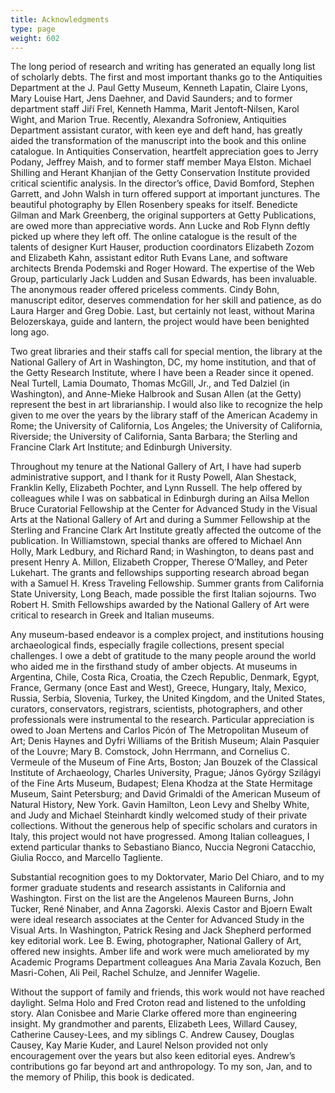 ```yaml
---
title: Acknowledgments
type: page
weight: 602
---
```

The long period of research and writing has generated an equally long list of scholarly debts. The first and most important thanks go to the Antiquities Department at the J. Paul Getty Museum, Kenneth Lapatin, Claire Lyons, Mary Louise Hart, Jens Daehner, and David Saunders; and to former department staff Jiří Frel, Kenneth Hamma, Marit Jentoft-Nilsen, Karol Wight, and Marion True. Recently, Alexandra Sofroniew, Antiquities Department assistant curator, with keen eye and deft hand, has greatly aided the transformation of the manuscript into the book and this online catalogue. In Antiquities Conservation, heartfelt appreciation goes to Jerry Podany, Jeffrey Maish, and to former staff member Maya Elston. Michael Shilling and Herant Khanjian of the Getty Conservation Institute provided critical scientific analysis. In the director’s office, David Bomford, Stephen Garrett, and John Walsh in turn offered support at important junctures. The beautiful photography by Ellen Rosenbery speaks for itself. Benedicte Gilman and Mark Greenberg, the original supporters at Getty Publications, are owed more than appreciative words. Ann Lucke and Rob Flynn deftly picked up where they left off. The online catalogue is the result of the talents of designer Kurt Hauser, production coordinators Elizabeth Zozom and Elizabeth Kahn, assistant editor Ruth Evans Lane, and software architects Brenda Podemski and Roger Howard. The expertise of the Web Group, particularly Jack Ludden and Susan Edwards, has been invaluable. The anonymous reader offered priceless comments. Cindy Bohn, manuscript editor, deserves commendation for her skill and patience, as do Laura Harger and Greg Dobie. Last, but certainly not least, without Marina Belozerskaya, guide and lantern, the project would have been benighted long ago.

Two great libraries and their staffs call for special mention, the library at the National Gallery of Art in Washington, DC, my home institution, and that of the Getty Research Institute, where I have been a Reader since it opened. Neal Turtell, Lamia Doumato, Thomas McGill, Jr., and Ted Dalziel (in Washington), and Anne-Mieke Halbrook and Susan Allen (at the Getty) represent the best in art librarianship. I would also like to recognize the help given to me over the years by the library staff of the American Academy in Rome; the University of California, Los Angeles; the University of California, Riverside; the University of California, Santa Barbara; the Sterling and Francine Clark Art Institute; and Edinburgh University.

Throughout my tenure at the National Gallery of Art, I have had superb administrative support, and I thank for it Rusty Powell, Alan Shestack, Franklin Kelly, Elizabeth Pochter, and Lynn Russell. The help offered by colleagues while I was on sabbatical in Edinburgh during an Ailsa Mellon Bruce Curatorial Fellowship at the Center for Advanced Study in the Visual Arts at the National Gallery of Art and during a Summer Fellowship at the Sterling and Francine Clark Art Institute greatly affected the outcome of the publication. In Williamstown, special thanks are offered to Michael Ann Holly, Mark Ledbury, and Richard Rand; in Washington, to deans past and present Henry A. Millon, Elizabeth Cropper, Therese O’Malley, and Peter Lukehart. The grants and fellowships supporting research abroad began with a Samuel H. Kress Traveling Fellowship. Summer grants from California State University, Long Beach, made possible the first Italian sojourns. Two Robert H. Smith Fellowships awarded by the National Gallery of Art were critical to research in Greek and Italian museums.

Any museum-based endeavor is a complex project, and institutions housing archaeological finds, especially fragile collections, present special challenges. I owe a debt of gratitude to the many people around the world who aided me in the firsthand study of amber objects. At museums in Argentina, Chile, Costa Rica, Croatia, the Czech Republic, Denmark, Egypt, France, Germany (once East and West), Greece, Hungary, Italy, Mexico, Russia, Serbia, Slovenia, Turkey, the United Kingdom, and the United States, curators, conservators, registrars, scientists, photographers, and other professionals were instrumental to the research. Particular appreciation is owed to Joan Mertens and Carlos Picón of The Metropolitan Museum of Art; Denis Haynes and Dyfri Williams of the British Museum; Alain Pasquier of the Louvre; Mary B. Comstock, John Herrmann, and Cornelius C. Vermeule of the Museum of Fine Arts, Boston; Jan Bouzek of the Classical Institute of Archaeology, Charles University, Prague; János György Szilágyi of the Fine Arts Museum, Budapest; Elena Khodza at the State Hermitage Museum, Saint Petersburg; and David Grimaldi of the American Museum of Natural History, New York. Gavin Hamilton, Leon Levy and Shelby White, and Judy and Michael Steinhardt kindly welcomed study of their private collections. Without the generous help of specific scholars and curators in Italy, this project would not have progressed. Among Italian colleagues, I extend particular thanks to Sebastiano Bianco, Nuccia Negroni Catacchio, Giulia Rocco, and Marcello Tagliente.

Substantial recognition goes to my Doktorvater, Mario Del Chiaro, and to my former graduate students and research assistants in California and Washington. First on the list are the Angelenos Maureen Burns, John Tucker, René Ninaber, and Anna Zagorski. Alexis Castor and Bjoern Ewalt were ideal research associates at the Center for Advanced Study in the Visual Arts. In Washington, Patrick Resing and Jack Shepherd performed key editorial work. Lee B. Ewing, photographer, National Gallery of Art, offered new insights. Amber life and work were much ameliorated by my Academic Programs Department colleagues Ana Maria Zavala Kozuch, Ben Masri-Cohen, Ali Peil, Rachel Schulze, and Jennifer Wagelie.

Without the support of family and friends, this work would not have reached daylight. Selma Holo and Fred Croton read and listened to the unfolding story. Alan Conisbee and Marie Clarke offered more than engineering insight. My grandmother and parents, Elizabeth Lees, Willard Causey, Catherine Causey-Lees, and my siblings C. Andrew Causey, Douglas Causey, Kay Marie Kuder, and Laurel Nelson provided not only encouragement over the years but also keen editorial eyes. Andrew’s contributions go far beyond art and anthropology. To my son, Jan, and to the memory of Philip, this book is dedicated.
